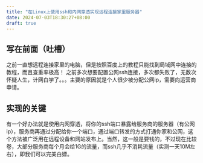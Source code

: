 ```yaml
---
title: "在Linux上使用ssh和内网穿透实现远程连接家里服务器"
date: 2024-07-03T18:30:27+08:00
draft: true
---
```


## 写在前面（吐槽）
之前一直想远程连接家里的电脑，但是按照百度上的教程只能找到局域网中连接的教程，而且查重率极高！
之前多次想要配置公网ssh连接，多次都失败了，无数次怀疑人生，计网白学了。。。主要的原因就是个人很少被分配公网ip，需要向运营商申请。

## 实现的关键
有一个好办法就是使用内网穿透，将你的ssh端口暴露给服务商的服务器（有公网ip），服务商再通过分配给你一个端口，通过端口转发的方式打通你家和公网，这个方法被广泛用在远程设备和网站发布上。当然，这一般是要钱的，不过现在比较卷，大部分服务商每个月会给1G的流量，而ssh几乎不消耗流量（实测一天10M左右），即我们可以完美白嫖。

